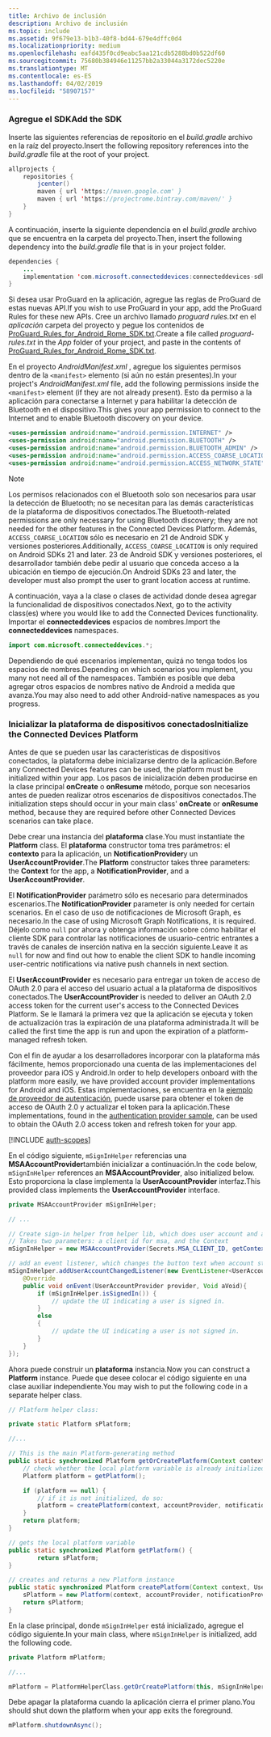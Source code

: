 ```yaml
---
title: Archivo de inclusión
description: Archivo de inclusión
ms.topic: include
ms.assetid: 9f679e13-b1b3-40f8-bd44-679e4dffc0d4
ms.localizationpriority: medium
ms.openlocfilehash: eafd435f0cd9eabc5aa121cdb5288bd0b522df60
ms.sourcegitcommit: 75680b384946e11257bb2a33044a3172dec5220e
ms.translationtype: MT
ms.contentlocale: es-ES
ms.lasthandoff: 04/02/2019
ms.locfileid: "58907157"
---
```

### <a name="add-the-sdk"></a><span data-ttu-id="8c57a-103">Agregue el SDK</span><span class="sxs-lookup"><span data-stu-id="8c57a-103">Add the SDK</span></span>

<span data-ttu-id="8c57a-104">Inserte las siguientes referencias de repositorio en el *build.gradle* archivo en la raíz del proyecto.</span><span class="sxs-lookup"><span data-stu-id="8c57a-104">Insert the following repository references into the *build.gradle* file at the root of your project.</span></span>

```java
allprojects {
    repositories {
        jcenter()
        maven { url 'https://maven.google.com' }
        maven { url 'https://projectrome.bintray.com/maven/' }
    }
}
```
<span data-ttu-id="8c57a-105">A continuación, inserte la siguiente dependencia en el _build.gradle_ archivo que se encuentra en la carpeta del proyecto.</span><span class="sxs-lookup"><span data-stu-id="8c57a-105">Then, insert the following dependency into the _build.gradle_ file that is in your project folder.</span></span>

```java
dependencies { 
    ...
    implementation 'com.microsoft.connecteddevices:connecteddevices-sdk:0.11.0'
}
```

<span data-ttu-id="8c57a-106">Si desea usar ProGuard en la aplicación, agregue las reglas de ProGuard de estas nuevas API.</span><span class="sxs-lookup"><span data-stu-id="8c57a-106">If you wish to use ProGuard in your app, add the ProGuard Rules for these new APIs.</span></span> <span data-ttu-id="8c57a-107">Cree un archivo llamado *proguard rules.txt* en el *aplicación* carpeta del proyecto y pegue los contenidos de [ProGuard_Rules_for_Android_Rome_SDK.txt](https://github.com/Microsoft/project-rome/blob/master/Android/ProGuard_Rules_for_Android_Rome_SDK.txt).</span><span class="sxs-lookup"><span data-stu-id="8c57a-107">Create a file called *proguard-rules.txt* in the *App* folder of your project, and paste in the contents of [ProGuard_Rules_for_Android_Rome_SDK.txt](https://github.com/Microsoft/project-rome/blob/master/Android/ProGuard_Rules_for_Android_Rome_SDK.txt).</span></span>

<span data-ttu-id="8c57a-108">En el proyecto *AndroidManifest.xml* , agregue los siguientes permisos dentro de la `<manifest>` elemento (si aún no están presentes).</span><span class="sxs-lookup"><span data-stu-id="8c57a-108">In your project's *AndroidManifest.xml* file, add the following permissions inside the `<manifest>` element (if they are not already present).</span></span> <span data-ttu-id="8c57a-109">Esto da permiso a la aplicación para conectarse a Internet y para habilitar la detección de Bluetooth en el dispositivo.</span><span class="sxs-lookup"><span data-stu-id="8c57a-109">This gives your app permission to connect to the Internet and to enable Bluetooth discovery on your device.</span></span>

```xml
<uses-permission android:name="android.permission.INTERNET" />
<uses-permission android:name="android.permission.BLUETOOTH" />
<uses-permission android:name="android.permission.BLUETOOTH_ADMIN" />
<uses-permission android:name="android.permission.ACCESS_COARSE_LOCATION" />
<uses-permission android:name="android.permission.ACCESS_NETWORK_STATE" />
```

> [!NOTE]
> <span data-ttu-id="8c57a-110">Los permisos relacionados con el Bluetooth solo son necesarios para usar la detección de Bluetooth; no se necesitan para las demás características de la plataforma de dispositivos conectados.</span><span class="sxs-lookup"><span data-stu-id="8c57a-110">The Bluetooth-related permissions are only necessary for using Bluetooth discovery; they are not needed for the other features in the Connected Devices Platform.</span></span> <span data-ttu-id="8c57a-111">Además, `ACCESS_COARSE_LOCATION` sólo es necesario en 21 de Android SDK y versiones posteriores.</span><span class="sxs-lookup"><span data-stu-id="8c57a-111">Additionally, `ACCESS_COARSE_LOCATION` is only required on Android SDKs 21 and later.</span></span> <span data-ttu-id="8c57a-112">23 de Android SDK y versiones posteriores, el desarrollador también debe pedir al usuario que conceda acceso a la ubicación en tiempo de ejecución.</span><span class="sxs-lookup"><span data-stu-id="8c57a-112">On Android SDKs 23 and later, the developer must also prompt the user to grant location access at runtime.</span></span>

<span data-ttu-id="8c57a-113">A continuación, vaya a la clase o clases de actividad donde desea agregar la funcionalidad de dispositivos conectados.</span><span class="sxs-lookup"><span data-stu-id="8c57a-113">Next, go to the activity class(es) where you would like to add the Connected Devices functionality.</span></span> <span data-ttu-id="8c57a-114">Importar el **connecteddevices** espacios de nombres.</span><span class="sxs-lookup"><span data-stu-id="8c57a-114">Import the **connecteddevices** namespaces.</span></span>

```java
import com.microsoft.connecteddevices.*;
```

<span data-ttu-id="8c57a-115">Dependiendo de qué escenarios implementan, quizá no tenga todos los espacios de nombres.</span><span class="sxs-lookup"><span data-stu-id="8c57a-115">Depending on which scenarios you implement, you many not need all of the namespaces.</span></span> <span data-ttu-id="8c57a-116">También es posible que deba agregar otros espacios de nombres nativo de Android a medida que avanza.</span><span class="sxs-lookup"><span data-stu-id="8c57a-116">You may also need to add other Android-native namespaces as you progress.</span></span>

### <a name="initialize-the-connected-devices-platform"></a><span data-ttu-id="8c57a-117">Inicializar la plataforma de dispositivos conectados</span><span class="sxs-lookup"><span data-stu-id="8c57a-117">Initialize the Connected Devices Platform</span></span>

<span data-ttu-id="8c57a-118">Antes de que se pueden usar las características de dispositivos conectados, la plataforma debe inicializarse dentro de la aplicación.</span><span class="sxs-lookup"><span data-stu-id="8c57a-118">Before any Connected Devices features can be used, the platform must be initialized within your app.</span></span> <span data-ttu-id="8c57a-119">Los pasos de inicialización deben producirse en la clase principal **onCreate** o **onResume** método, porque son necesarios antes de pueden realizar otros escenarios de dispositivos conectados.</span><span class="sxs-lookup"><span data-stu-id="8c57a-119">The initialization steps should occur in your main class' **onCreate** or **onResume** method, because they are required before other Connected Devices scenarios can take place.</span></span> 

<span data-ttu-id="8c57a-120">Debe crear una instancia del **plataforma** clase.</span><span class="sxs-lookup"><span data-stu-id="8c57a-120">You must instantiate the **Platform** class.</span></span> <span data-ttu-id="8c57a-121">El **plataforma** constructor toma tres parámetros: el **contexto** para la aplicación, un **NotificationProvider**y un **UserAccountProvider**.</span><span class="sxs-lookup"><span data-stu-id="8c57a-121">The **Platform** constructor takes three parameters: the **Context** for the app, a **NotificationProvider**, and a **UserAccountProvider**.</span></span>

<span data-ttu-id="8c57a-122">El **NotificationProvider** parámetro sólo es necesario para determinados escenarios.</span><span class="sxs-lookup"><span data-stu-id="8c57a-122">The **NotificationProvider** parameter is only needed for certain scenarios.</span></span> <span data-ttu-id="8c57a-123">En el caso de uso de notificaciones de Microsoft Graph, es necesario.</span><span class="sxs-lookup"><span data-stu-id="8c57a-123">In the case of using Microsoft Graph Notifications, it is required.</span></span> <span data-ttu-id="8c57a-124">Déjelo como `null` por ahora y obtenga información sobre cómo habilitar el cliente SDK para controlar las notificaciones de usuario-centric entrantes a través de canales de inserción nativa en la sección siguiente.</span><span class="sxs-lookup"><span data-stu-id="8c57a-124">Leave it as `null` for now and find out how to enable the client SDK to handle incoming user-centric notifications via native push channels in next section.</span></span>

<span data-ttu-id="8c57a-125">El **UserAccountProvider** es necesario para entregar un token de acceso de OAuth 2.0 para el acceso del usuario actual a la plataforma de dispositivos conectados.</span><span class="sxs-lookup"><span data-stu-id="8c57a-125">The **UserAccountProvider** is needed to deliver an OAuth 2.0 access token for the current user's access to the Connected Devices Platform.</span></span> <span data-ttu-id="8c57a-126">Se le llamará la primera vez que la aplicación se ejecuta y token de actualización tras la expiración de una plataforma administrada.</span><span class="sxs-lookup"><span data-stu-id="8c57a-126">It will be called the first time the app is run and upon the expiration of a platform-managed refresh token.</span></span> 

<span data-ttu-id="8c57a-127">Con el fin de ayudar a los desarrolladores incorporar con la plataforma más fácilmente, hemos proporcionado una cuenta de las implementaciones del proveedor para iOS y Android.</span><span class="sxs-lookup"><span data-stu-id="8c57a-127">In order to help developers onboard with the platform more easily, we have provided account provider implementations for Android and iOS.</span></span> <span data-ttu-id="8c57a-128">Estas implementaciones, se encuentra en la [ejemplo de proveedor de autenticación](https://github.com/Microsoft/project-rome/tree/master/Android/samples/account-provider-sample), puede usarse para obtener el token de acceso de OAuth 2.0 y actualizar el token para la aplicación.</span><span class="sxs-lookup"><span data-stu-id="8c57a-128">These implementations, found in the [authentication provider sample](https://github.com/Microsoft/project-rome/tree/master/Android/samples/account-provider-sample), can be used to obtain the OAuth 2.0 access token and refresh token for your app.</span></span>

[!INCLUDE [auth-scopes](../auth-scopes.md)]

<span data-ttu-id="8c57a-129">En el código siguiente, `mSignInHelper` referencias una **MSAAccountProvider**también inicializar a continuación.</span><span class="sxs-lookup"><span data-stu-id="8c57a-129">In the code below, `mSignInHelper` references an **MSAAccountProvider**, also initialized below.</span></span> <span data-ttu-id="8c57a-130">Esto proporciona la clase implementa la **UserAccountProvider** interfaz.</span><span class="sxs-lookup"><span data-stu-id="8c57a-130">This provided class implements the **UserAccountProvider** interface.</span></span>

```java
private MSAAccountProvider mSignInHelper;

// ...

// Create sign-in helper from helper lib, which does user account and access token management for us
// Takes two parameters: a client id for msa, and the Context
mSignInHelper = new MSAAccountProvider(Secrets.MSA_CLIENT_ID, getContext());

// add an event listener, which changes the button text when account state changes
mSignInHelper.addUserAccountChangedListener(new EventListener<UserAccountProvider, Void>() {
    @Override
    public void onEvent(UserAccountProvider provider, Void aVoid){
        if (mSignInHelper.isSignedIn()) {
            // update the UI indicating a user is signed in.
        }
        else
        {
            // update the UI indicating a user is not signed in.
        }
    }
});
```

<span data-ttu-id="8c57a-131">Ahora puede construir un **plataforma** instancia.</span><span class="sxs-lookup"><span data-stu-id="8c57a-131">Now you can construct a **Platform** instance.</span></span> <span data-ttu-id="8c57a-132">Puede que desee colocar el código siguiente en una clase auxiliar independiente.</span><span class="sxs-lookup"><span data-stu-id="8c57a-132">You may wish to put the following code in a separate helper class.</span></span> 

```java
// Platform helper class:

private static Platform sPlatform;

//...

// This is the main Platform-generating method
public static synchronized Platform getOrCreatePlatform(Context context, UserAccountProvider accountProvider, NotificationProvider notificationProvider) {
    // check whether the local platform variable is already initialized.
    Platform platform = getPlatform();

    if (platform == null) {
        // if it is not initialized, do so:
        platform = createPlatform(context, accountProvider, notificationProvider);
    }
    return platform;
}

// gets the local platform variable
public static synchronized Platform getPlatform() {
        return sPlatform;
}

// creates and returns a new Platform instance
public static synchronized Platform createPlatform(Context context, UserAccountProvider accountProvider, NotificationProvider notificationProvider) {
    sPlatform = new Platform(context, accountProvider, notificationProvider);
    return sPlatform;
}
```
<span data-ttu-id="8c57a-133">En la clase principal, donde `mSignInHelper` está inicializado, agregue el código siguiente.</span><span class="sxs-lookup"><span data-stu-id="8c57a-133">In your main class, where `mSignInHelper` is initialized, add the following code.</span></span>

```java
private Platform mPlatform;

//...

mPlatform = PlatformHelperClass.getOrCreatePlatform(this, mSignInHelper, null);
```

<span data-ttu-id="8c57a-134">Debe apagar la plataforma cuando la aplicación cierra el primer plano.</span><span class="sxs-lookup"><span data-stu-id="8c57a-134">You should shut down the platform when your app exits the foreground.</span></span>

```Java
mPlatform.shutdownAsync();
```
